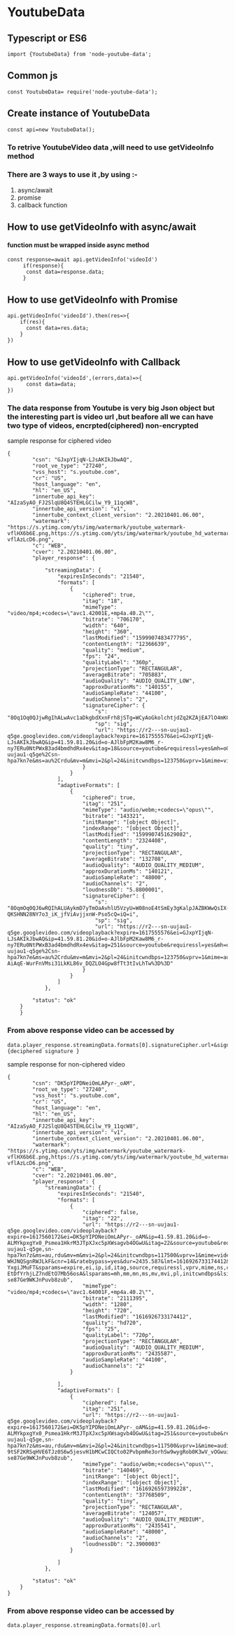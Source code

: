# YoutubeData

## Typescript or ES6
```import {YoutubeData} from 'node-youtube-data';``` 
## Common js
```const YoutubeData= require('node-youtube-data');```
## Create instance of YoutubeData 
```const api=new YoutubeData(); ```
### To retrive YoutubeVideo data ,will need to use getVideoInfo method
### There are 3 ways to use it ,by using :-
1. async/await
2. promise
3. callback function

## How to use getVideoInfo with async/await
#### function must be wrapped inside async method
```
const response=await api.getVideoInfo('videoId')
     if(response){
      const data=response.data;
     }
```

## How to use getVideoInfo with Promise

```
api.getVideoInfo('videoId').then(res=>{
    if(res){
      const data=res.data;
    }
})
```


## How to use getVideoInfo with Callback
```
api.getVideoInfo('videoId',(errors,data)=>{
      const data=data;
})
```

### The data response from Youtube is very big Json object but the interesting part is video url ,but beafore all we can have two type of videos, encrpted(ciphered) non-encrypted
sample response for ciphered video
```
{
        "csn": "GJxpYIjqN-LJsAKIkJbwAQ",
        "root_ve_type": "27240",
        "vss_host": "s.youtube.com",
        "cr": "US",
        "host_language": "en",
        "hl": "en_US",
        "innertube_api_key": "AIzaSyAO_FJ2SlqU8Q4STEHLGCilw_Y9_11qcW8",
        "innertube_api_version": "v1",
        "innertube_context_client_version": "2.20210401.06.00",
        "watermark": "https://s.ytimg.com/yts/img/watermark/youtube_watermark-vflHX6b6E.png,https://s.ytimg.com/yts/img/watermark/youtube_hd_watermark-vflAzLcD6.png",
        "c": "WEB",
        "cver": "2.20210401.06.00",
        "player_response": {

            "streamingData": {
                "expiresInSeconds": "21540",
                "formats": [
                    {
                        "ciphered": true,
                        "itag": "18",
                        "mimeType": "video/mp4;+codecs=\"avc1.42001E,+mp4a.40.2\"",
                        "bitrate": "706170",
                        "width": "640",
                        "height": "360",
                        "lastModified": "1599907483477795",
                        "contentLength": "12366639",
                        "quality": "medium",
                        "fps": "24",
                        "qualityLabel": "360p",
                        "projectionType": "RECTANGULAR",
                        "averageBitrate": "705883",
                        "audioQuality": "AUDIO_QUALITY_LOW",
                        "approxDurationMs": "140155",
                        "audioSampleRate": "44100",
                        "audioChannels": "2",
                        "signatureCipher": {
                            "s": "8Oq1Oq0QJjwRgIhALwAvc1aDkgbdXxnFrh8jSTg=WCyAoGkolchtjdZq2KZAjEA7lO4mKC7Su6q9IEdqIpQPtc4C55M8ML5BsXldWzCsX0iX0i",
                            "sp": "sig",
                            "url": "https://r2---sn-uujau1-q5ge.googlevideo.com/videoplayback?expire=1617555576&ei=GJxpYIjqN-LJsAKIkJbwAQ&ip=41.59.81.20&id=o-AJlbFpM2Kaw8M6_r-ny7ERu0NtPWxB3ad4bmdhdRx4ev&itag=18&source=youtube&requiressl=yes&mh=oO&mm=31%2C29&mn=sn-uujau1-q5ge%2Csn-hpa7kn7e&ms=au%2Crdu&mv=m&mvi=2&pl=24&initcwndbps=123750&vprv=1&mime=video%2Fmp4&ns=Cg6esorNBv4ei0gojiry0JsF&gir=yes&clen=12366639&ratebypass=yes&dur=140.155&lmt=1599907483477795&mt=1617533568&fvip=6&fexp=24001373%2C24007246&c=WEB&txp=5531432&n=ZrjBYmq4IJqCLFD0A&sparams=expire%2Cei%2Cip%2Cid%2Citag%2Csource%2Crequiressl%2Cvprv%2Cmime%2Cns%2Cgir%2Cclen%2Cratebypass%2Cdur%2Clmt&lsparams=mh%2Cmm%2Cmn%2Cms%2Cmv%2Cmvi%2Cpl%2Cinitcwndbps&lsig=AG3C_xAwRgIhAJiiLinwXktDwL4nnlIcXatf1GgvKM7p0PsST2Q2WYaJAiEAwoJkAXpYApAnLrxr2Hb4_s4Udo7LyAMxpAmc7zRpXJo%3D"
                        }
                    } 
                ],
                "adaptiveFormats": [
                    {
                        "ciphered": true,
                        "itag": "251",
                        "mimeType": "audio/webm;+codecs=\"opus\"",
                        "bitrate": "143321",
                        "initRange": "[object Object]",
                        "indexRange": "[object Object]",
                        "lastModified": "1599907451629082",
                        "contentLength": "2324408",
                        "quality": "tiny",
                        "projectionType": "RECTANGULAR",
                        "averageBitrate": "132708",
                        "audioQuality": "AUDIO_QUALITY_MEDIUM",
                        "approxDurationMs": "140121",
                        "audioSampleRate": "48000",
                        "audioChannels": "2",
                        "loudnessDb": "5.8800001",
                        "signatureCipher": {
                            "s": "8OqmOq0QJ6wRQIhALUAykmD7yTmOaAvhlU5VzyU=W08noE4tSmEy3gKalpJAZBKWwQsIX-QKSHNN28NY7o3_iK_jfViAvjjxnW-Pso5cQ=iQ=i",
                            "sp": "sig",
                            "url": "https://r2---sn-uujau1-q5ge.googlevideo.com/videoplayback?expire=1617555576&ei=GJxpYIjqN-LJsAKIkJbwAQ&ip=41.59.81.20&id=o-AJlbFpM2Kaw8M6_r-ny7ERu0NtPWxB3ad4bmdhdRx4ev&itag=251&source=youtube&requiressl=yes&mh=oO&mm=31%2C29&mn=sn-uujau1-q5ge%2Csn-hpa7kn7e&ms=au%2Crdu&mv=m&mvi=2&pl=24&initcwndbps=123750&vprv=1&mime=audio%2Fwebm&ns=RH0q5w37Li_MOTtL9oAnWocF&gir=yes&clen=2324408&dur=140.121&lmt=1599907451629082&mt=1617533568&fvip=6&keepalive=yes&fexp=24001373%2C24007246&c=WEB&txp=5531432&n=2vVx0HhfoeNePVDEy&sparams=expire%2Cei%2Cip%2Cid%2Citag%2Csource%2Crequiressl%2Cvprv%2Cmime%2Cns%2Cgir%2Cclen%2Cdur%2Clmt&lsparams=mh%2Cmm%2Cmn%2Cms%2Cmv%2Cmvi%2Cpl%2Cinitcwndbps&lsig=AG3C_xAwRQIhAJf7ENTuzJgUP6rTgHcMhlzjw4We9b6ogcodjZnu_Tt-AiAqE-WurFnVMsi31LkKL86v_DQZLO4Gpw8fTt3tIvLhTw%3D%3D"
                        }
                    }
                ]
            },
        
        "status": "ok"
    }
    }
```

### From above response video can be accessed by
```
data.player_response.streamingData.formats[0].signatureCipher.url+&signature={deciphered signature }
```

sample response for non-ciphered video
```
{
        "csn": "DK5pYIPDNeiOmLAPyr-_oAM",
        "root_ve_type": "27240",
        "vss_host": "s.youtube.com",
        "cr": "US",
        "host_language": "en",
        "hl": "en_US",
        "innertube_api_key": "AIzaSyAO_FJ2SlqU8Q4STEHLGCilw_Y9_11qcW8",
        "innertube_api_version": "v1",
        "innertube_context_client_version": "2.20210401.06.00",
        "watermark": "https://s.ytimg.com/yts/img/watermark/youtube_watermark-vflHX6b6E.png,https://s.ytimg.com/yts/img/watermark/youtube_hd_watermark-vflAzLcD6.png",
        "c": "WEB",
        "cver": "2.20210401.06.00",
        "player_response": {
            "streamingData": {
                "expiresInSeconds": "21540",
                "formats": [
                    {
                        "ciphered": false,
                        "itag": "22",
                        "url": "https://r2---sn-uujau1-q5ge.googlevideo.com/videoplayback?expire=1617560172&ei=DK5pYIPDNeiOmLAPyr-_oAM&ip=41.59.81.20&id=o-ALMYkpxgYx0_Psmea1HkrM3JTpXJxc5pXWsagvb4OGwU&itag=22&source=youtube&requiressl=yes&mh=sv&mm=31,29&mn=sn-uujau1-q5ge,sn-hpa7kn7z&ms=au,rdu&mv=m&mvi=2&pl=24&initcwndbps=117500&vprv=1&mime=video/mp4&ns=wsKBX9LlI-WHJNQSgnRWJLkF&cnr=14&ratebypass=yes&dur=2435.587&lmt=1616926733174412&mt=1617538365&fvip=6&fexp=24001373,24007246&c=WEB&txp=6316222&n=M7OI8sd-YxgiJMuFT&sparams=expire,ei,ip,id,itag,source,requiressl,vprv,mime,ns,cnr,ratebypass,dur,lmt&sig=AOq0QJ8wRAIgIRI7oI4qns73kFTz77ieP5004tfXOMLv3abCzHQGAVMCIAyx5kZSPYf3lBjXJcC-EtDfYrhjLZ7ndEtO7Mb56osA&lsparams=mh,mm,mn,ms,mv,mvi,pl,initcwndbps&lsig=AG3C_xAwRAIgYbBbZh47atXrjcxF7wEebxZnd3eBfSw79iILZg9mZ0cCIGBlGGqsLsF0Dzbjgm3TXkWD-se87Ge9WKJnPuvb8zub",
                        "mimeType": "video/mp4;+codecs=\"avc1.64001F,+mp4a.40.2\"",
                        "bitrate": "2111395",
                        "width": "1280",
                        "height": "720",
                        "lastModified": "1616926733174412",
                        "quality": "hd720",
                        "fps": "25",
                        "qualityLabel": "720p",
                        "projectionType": "RECTANGULAR",
                        "audioQuality": "AUDIO_QUALITY_MEDIUM",
                        "approxDurationMs": "2435587",
                        "audioSampleRate": "44100",
                        "audioChannels": "2"
                    }
                    
                ],
                "adaptiveFormats": [
                    {
                        "ciphered": false,
                        "itag": "251",
                        "url": "https://r2---sn-uujau1-q5ge.googlevideo.com/videoplayback?expire=1617560172&ei=DK5pYIPDNeiOmLAPyr-_oAM&ip=41.59.81.20&id=o-ALMYkpxgYx0_Psmea1HkrM3JTpXJxc5pXWsagvb4OGwU&itag=251&source=youtube&requiressl=yes&mh=sv&mm=31,29&mn=sn-uujau1-q5ge,sn-hpa7kn7z&ms=au,rdu&mv=m&mvi=2&pl=24&initcwndbps=117500&vprv=1&mime=audio/webm&ns=eCMTyjQDydOXLV5sDhJIOJ4F&gir=yes&clen=37768509&dur=2435.541&lmt=1616926597399228&mt=1617538365&fvip=6&keepalive=yes&fexp=24001373,24007246&c=WEB&txp=6311222&n=0zkXqmXqYwmVA7hqL&sparams=expire,ei,ip,id,itag,source,requiressl,vprv,mime,ns,gir,clen,dur,lmt&sig=AOq0QJ8wRQIgTT4KUP4Fk22-9tSF2KRSqHVE6TJz0S6w5jesvH1bMCwCIQCto02PvbpmRe3orhSw9wygRob0K3wV_vOGwuiB_MKYrA==&lsparams=mh,mm,mn,ms,mv,mvi,pl,initcwndbps&lsig=AG3C_xAwRAIgYbBbZh47atXrjcxF7wEebxZnd3eBfSw79iILZg9mZ0cCIGBlGGqsLsF0Dzbjgm3TXkWD-se87Ge9WKJnPuvb8zub",
                        "mimeType": "audio/webm;+codecs=\"opus\"",
                        "bitrate": "140469",
                        "initRange": "[object Object]",
                        "indexRange": "[object Object]",
                        "lastModified": "1616926597399228",
                        "contentLength": "37768509",
                        "quality": "tiny",
                        "projectionType": "RECTANGULAR",
                        "averageBitrate": "124057",
                        "audioQuality": "AUDIO_QUALITY_MEDIUM",
                        "approxDurationMs": "2435541",
                        "audioSampleRate": "48000",
                        "audioChannels": "2",
                        "loudnessDb": "2.3900003"
                    }
                    
                ]
            },
            
        "status": "ok"
    }
}
```
### From above response video can be accessed by
```
data.player_response.streamingData.formats[0].url
```